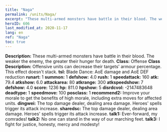 ```yaml
---
title: "Naga"
permalink: /units/Naga/
excerpt: "These multi-armed monsters have battle in their blood. The weaker the enemy, the greater their hunger for death."
heroID: 606
last_modified_at: 2020-11-17
lang: en
ref: "Naga"
toc: true
---
```

 **Description:** These multi-armed monsters have battle in their blood. The weaker the enemy, the greater their hunger for death.
 **Class:** Offense
 **Class Description:** Offensive units can decrease their targets' armour percentage. This effect doesn't stack.
 **tsl:** Blade Dance: AoE damage and AoE DEF reduction
 **runart:** 1
 **summon:** 1
 **defshow:** 4.0
 **rush:** 1
 **speedattack:** 160
 **atk:** 79.4
 **atkshow:** 6.0
 **attackarea:** 80
 **atkrange:** 300
 **atkspeedshow:** 7
 **defshow:** 4.0
 **score:** 1236
 **hp:** 811.0
 **hpshow:** 5
 **disrdcvol:** -2147483648
 **deadtype:** 1
 **speedmove:** 100
 **posclass:** 1
 **recommend2:** Improve your morale to get the benefits of high morale, including extra moves for affected units. 
 **dingwei:** The top damage dealer, dealing area damage. Heroes' spells trigger its attack increase.
 **sharedsc:** The top damage dealer, dealing area damage. Heroes' spells trigger its attack increase.
 **talk1:** Ever-forward, my comrades!
 **talk2:** No one can stand in the way of our marching feet.
 **talk3:** I fight for justice, honesty, mercy and modesty!
